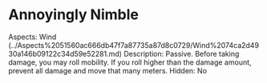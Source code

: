 # Annoyingly Nimble

Aspects: Wind (../Aspects%2051560ac666db47f7a87735a87d8c0729/Wind%2074ca2d4930a146b09122c34d59e52281.md)
Description: Passive. Before taking damage, you may roll mobility. If you roll higher than the damage amount, prevent all damage and move that many meters.
Hidden: No